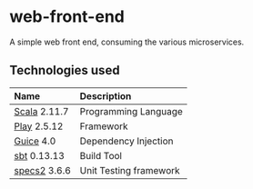 # web-front-end

A simple web front end, consuming the various microservices.

## Technologies used

| Name                                        | Description            |
|:--------------------------------------------|:-----------------------|
|[Scala](https://www.scala-lang.org) 2.11.7   | Programming Language   |
|[Play](https://www.playframework.com) 2.5.12 | Framework              |
|[Guice](https://github.com/google/guice) 4.0 | Dependency Injection   |
|[sbt](http://www.scala-sbt.org) 0.13.13      | Build Tool             |
|[specs2](http://specs2.org) 3.6.6            | Unit Testing framework |